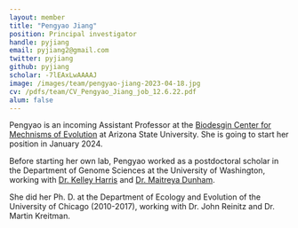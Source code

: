 ```yaml
---
layout: member
title: "Pengyao Jiang"
position: Principal investigator
handle: pyjiang
email: pyjiang2@gmail.com
twitter: pyjiang
github: pyjiang
scholar: -7lEAxLwAAAAJ
image: /images/team/pengyao-jiang-2023-04-18.jpg
cv: /pdfs/team/CV_Pengyao_Jiang_job_12.6.22.pdf
alum: false
---
```

Pengyao is an incoming Assistant Professor at the [Biodesgin Center for Mechnisms of Evolution] at Arizona State University. She is going to start her position in January 2024. 

Before starting her own lab, Pengyao worked as a postdoctoral scholar in the Department of Genome Sciences at the University of Washington, working with 
[Dr. Kelley Harris] and [Dr. Maitreya Dunham]. 

She did her  Ph. D. at the Department of Ecology and Evolution of the University of Chicago (2010-2017), working with Dr. John Reinitz and Dr. Martin Kreitman. 


[Biodesgin Center for Mechnisms of Evolution]: https://biodesign.asu.edu/mechanisms-of-evolution/
[Dr. Kelley Harris]: https://www.gs.washington.edu/faculty/harris.htm
[Dr. Maitreya Dunham]: https://www.gs.washington.edu/faculty/dunham.htm

